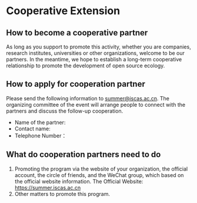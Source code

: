 # Cooperative Extension

## How to become a cooperative partner

As long as you support to promote this activity, whether you are companies, research institutes, universities or other organizations, welcome to be our partners. In the meantime, we hope to establish a long-term cooperative relationship to promote the development of open source ecology.

## How to apply for cooperation partner

Please send the following information to summer@iscas.ac.cn. The organizing committee of the event will arrange people to connect with the partners and discuss the follow-up cooperation.

- Name of the partner:
- Contact name:
- Telephone Number：

## What do cooperation partners need to do

1. Promoting the program via the website of your organization, the official account, the circle of friends, and the WeChat group, which based on the official website information. The Official Website: https://summer.iscas.ac.cn
2. Other matters to promote this program.
